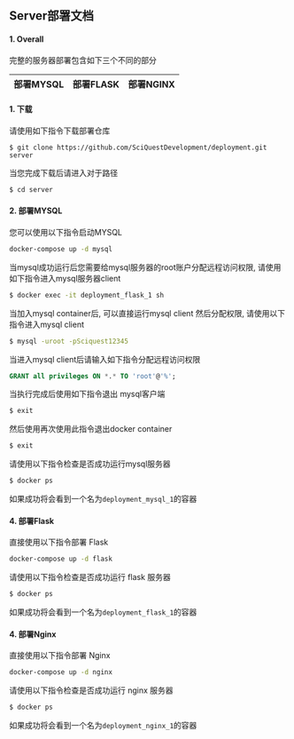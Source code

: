 ## Server部署文档

#### 1. Overall

完整的服务器部署包含如下三个不同的部分

| 部署MYSQL | 部署FLASK | 部署NGINX |
|:-----:|:-----:|:-----:|


#### 1. 下载

请使用如下指令下载部署仓库
```
$ git clone https://github.com/SciQuestDevelopment/deployment.git server
```

当您完成下载后请进入对于路径
```bash 
$ cd server
```


#### 2. 部署MYSQL

您可以使用以下指令启动MYSQL

```bash 
docker-compose up -d mysql
```

当mysql成功运行后您需要给mysql服务器的root账户分配远程访问权限, 请使用如下指令进入mysql服务器client
```sh
$ docker exec -it deployment_flask_1 sh
```
当加入mysql container后, 可以直接运行mysql client 然后分配权限, 请使用以下指令进入mysql client

```sh
$ mysql -uroot -pSciquest12345
```

当进入mysql client后请输入如下指令分配远程访问权限

```sql
GRANT all privileges ON *.* TO 'root'@'%';
```

当执行完成后使用如下指令退出 mysql客户端
```sh
$ exit
```
然后使用再次使用此指令退出docker container
```sh
$ exit
```

请使用以下指令检查是否成功运行mysql服务器

```sh
$ docker ps 
```

如果成功将会看到一个名为`deployment_mysql_1`的容器

#### 4. 部署Flask

直接使用以下指令部署 Flask
```bash 
docker-compose up -d flask
```
请使用以下指令检查是否成功运行 flask 服务器

```sh
$ docker ps 
```

如果成功将会看到一个名为`deployment_flask_1`的容器

#### 4. 部署Nginx

直接使用以下指令部署 Nginx
```bash 
docker-compose up -d nginx
```
请使用以下指令检查是否成功运行 nginx 服务器

```sh
$ docker ps 
```

如果成功将会看到一个名为`deployment_nginx_1`的容器